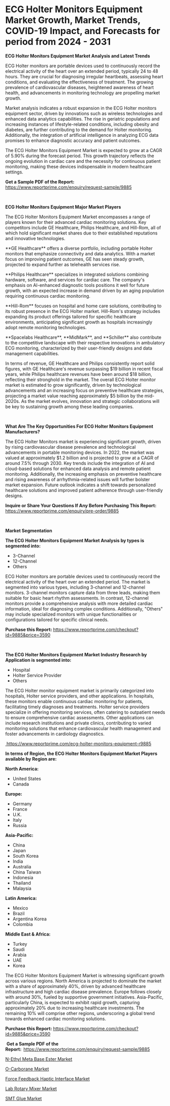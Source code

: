 <p><h1>ECG Holter Monitors Equipment Market Growth, Market Trends, COVID-19 Impact, and Forecasts for period from 2024 - 2031</h1></p><p><strong>ECG Holter Monitors Equipment Market Analysis and Latest Trends</strong></p>
<p><p>ECG Holter monitors are portable devices used to continuously record the electrical activity of the heart over an extended period, typically 24 to 48 hours. They are crucial for diagnosing irregular heartbeats, assessing heart conditions, and evaluating the effectiveness of treatment. The growing prevalence of cardiovascular diseases, heightened awareness of heart health, and advancements in monitoring technology are propelling market growth.</p><p>Market analysis indicates a robust expansion in the ECG Holter monitors equipment sector, driven by innovations such as wireless technologies and enhanced data analytics capabilities. The rise in geriatric populations and increasing instances of lifestyle-related conditions, including obesity and diabetes, are further contributing to the demand for Holter monitoring. Additionally, the integration of artificial intelligence in analyzing ECG data promises to enhance diagnostic accuracy and patient outcomes.</p><p>The ECG Holter Monitors Equipment Market is expected to grow at a CAGR of 5.90% during the forecast period. This growth trajectory reflects the ongoing evolution in cardiac care and the necessity for continuous patient monitoring, making these devices indispensable in modern healthcare settings.</p></p>
<p><strong>Get a Sample PDF of the Report:&nbsp;</strong> <a href="https://www.reportprime.com/enquiry/request-sample/9885">https://www.reportprime.com/enquiry/request-sample/9885</a></p>
<p>&nbsp;</p>
<p><strong>ECG Holter Monitors Equipment Major Market Players</strong></p>
<p><p>The ECG Holter Monitors Equipment Market encompasses a range of players known for their advanced cardiac monitoring solutions. Key competitors include GE Healthcare, Philips Healthcare, and Hill-Rom, all of which hold significant market shares due to their established reputations and innovative technologies.</p><p>**GE Healthcare** offers a diverse portfolio, including portable Holter monitors that emphasize connectivity and data analytics. With a market focus on improving patient outcomes, GE has seen steady growth, projected to expand further as telehealth services rise.</p><p>**Philips Healthcare** specializes in integrated solutions combining hardware, software, and services for cardiac care. The company's emphasis on AI-enhanced diagnostic tools positions it well for future growth, with an expected increase in demand driven by an aging population requiring continuous cardiac monitoring.</p><p>**Hill-Rom** focuses on hospital and home care solutions, contributing to its robust presence in the ECG Holter market. Hill-Rom's strategy includes expanding its product offerings tailored for specific healthcare environments, anticipating significant growth as hospitals increasingly adopt remote monitoring technologies.</p><p>**Spacelabs Healthcare**, **MidMark**, and **Schiller** also contribute to the competitive landscape with their respective innovations in ambulatory ECG monitoring, characterized by their user-friendly designs and data management capabilities. </p><p>In terms of revenue, GE Healthcare and Philips consistently report solid figures, with GE Healthcare's revenue surpassing $19 billion in recent fiscal years, while Philips healthcare revenues have been around $18 billion, reflecting their stronghold in the market. The overall ECG Holter monitor market is estimated to grow significantly, driven by technological advancements and an increasing focus on preventive healthcare strategies, projecting a market value reaching approximately $5 billion by the mid-2020s. As the market evolves, innovation and strategic collaborations will be key to sustaining growth among these leading companies.</p></p>
<p>&nbsp;</p>
<p><strong>What Are The Key Opportunities For ECG Holter Monitors Equipment Manufacturers?</strong></p>
<p><p>The ECG Holter Monitors market is experiencing significant growth, driven by rising cardiovascular disease prevalence and technological advancements in portable monitoring devices. In 2022, the market was valued at approximately $1.2 billion and is projected to grow at a CAGR of around 7.5% through 2030. Key trends include the integration of AI and cloud-based solutions for enhanced data analysis and remote patient monitoring. Additionally, the increasing emphasis on preventive healthcare and rising awareness of arrhythmia-related issues will further bolster market expansion. Future outlook indicates a shift towards personalized healthcare solutions and improved patient adherence through user-friendly designs.</p></p>
<p><strong>Inquire or Share Your Questions If Any Before Purchasing This Report:</strong> <a href="https://www.reportprime.com/enquiry/pre-order/9885">https://www.reportprime.com/enquiry/pre-order/9885</a></p>
<p>&nbsp;</p>
<p><strong>Market Segmentation</strong></p>
<p><strong>The ECG Holter Monitors Equipment Market Analysis by types is segmented into:</strong></p>
<p><ul><li>3-Channel</li><li>12-Channel</li><li>Others</li></ul></p>
<p><p>ECG Holter monitors are portable devices used to continuously record the electrical activity of the heart over an extended period. The market is segmented into various types, including 3-channel and 12-channel monitors. 3-channel monitors capture data from three leads, making them suitable for basic heart rhythm assessments. In contrast, 12-channel monitors provide a comprehensive analysis with more detailed cardiac information, ideal for diagnosing complex conditions. Additionally, "Others" may include specialized monitors with unique functionalities or configurations tailored for specific clinical needs.</p></p>
<p><strong>Purchase this Report:&nbsp;</strong><a href="https://www.reportprime.com/checkout?id=9885&price=3590">https://www.reportprime.com/checkout?id=9885&price=3590</a></p>
<p>&nbsp;</p>
<p><strong>The ECG Holter Monitors Equipment Market Industry Research by Application is segmented into:</strong></p>
<p><ul><li>Hospital</li><li>Holter Service Provider</li><li>Others</li></ul></p>
<p><p>The ECG Holter monitor equipment market is primarily categorized into hospitals, Holter service providers, and other applications. In hospitals, these monitors enable continuous cardiac monitoring for patients, facilitating timely diagnoses and treatments. Holter service providers specialize in offering monitoring services, often catering to outpatient needs to ensure comprehensive cardiac assessments. Other applications can include research institutions and private clinics, contributing to varied monitoring solutions that enhance cardiovascular health management and foster advancements in cardiology diagnostics.</p></p>
<p><a href="https://www.reportprime.com/ecg-holter-monitors-equipment-r9885">&nbsp;https://www.reportprime.com/ecg-holter-monitors-equipment-r9885</a></p>
<p><strong>In terms of Region, the ECG Holter Monitors Equipment Market Players available by Region are:</strong></p>
<p>
    <p> <strong> North America: </strong>
        <ul>
            <li>United States</li>
            <li>Canada</li>
        </ul>
        </p> 
    <p> <strong> Europe: </strong>
        <ul>
            <li>Germany</li>
            <li>France</li>
            <li>U.K.</li>
            <li>Italy</li>
            <li>Russia</li>
        </ul>
        </p> 
    <p> <strong> Asia-Pacific: </strong>
        <ul>
            <li>China</li>
            <li>Japan</li>
            <li>South Korea</li>
            <li>India</li>
            <li>Australia</li>
            <li>China Taiwan</li>
            <li>Indonesia</li>
            <li>Thailand</li>
            <li>Malaysia</li>
        </ul>
        </p> 
    <p> <strong> Latin America: </strong>
        <ul>
            <li>Mexico</li>
            <li>Brazil</li>
            <li>Argentina Korea</li>
            <li>Colombia</li>
        </ul>
        </p> 
    <p> <strong> Middle East & Africa: </strong>
        <ul>
            <li>Turkey</li>
            <li>Saudi</li>
            <li>Arabia</li>
            <li>UAE</li>
            <li>Korea</li>
        </ul>
    </p>
    </p>
<p><p>The ECG Holter Monitors Equipment Market is witnessing significant growth across various regions. North America is projected to dominate the market with a share of approximately 40%, driven by advanced healthcare infrastructure and high cardiac disease prevalence. Europe follows closely with around 30%, fueled by supportive government initiatives. Asia-Pacific, particularly China, is expected to exhibit rapid growth, capturing approximately 20% due to increasing healthcare investments. The remaining 10% will comprise other regions, underscoring a global trend towards enhanced cardiac monitoring solutions.</p></p>
<p><strong>Purchase this Report: </strong><a href="https://www.reportprime.com/checkout?id=9885&price=3590">https://www.reportprime.com/checkout?id=9885&price=3590</a></p>
<p>&nbsp;<strong>Get a Sample PDF of the Report:&nbsp;&nbsp;</strong><a href="https://www.reportprime.com/enquiry/request-sample/9885">https://www.reportprime.com/enquiry/request-sample/9885</a></p>
<p><strong></strong></p>
<p><p><a href="https://medium.com/@jhydehele7/the-global-n-ethyl-meta-base-ester-market-identifies-drivers-restraints-opportunities-and-b86acceabca3">N-Ethyl Meta Base Ester Market</a></p><p><a href="https://medium.com/@jhydehele7/the-o-carborane-market-decisions-are-mostly-driven-by-resource-optimization-and-d7f44628f359">O-Carborane Market</a></p><p><a href="https://issuu.com/reportprime-2/docs/force-feedback-haptic-interface-mar_04f34bc9927179">Force Feedback Haptic Interface Market</a></p><p><a href="https://www.linkedin.com/pulse/insights-lab-rotary-mixer-market-players-size-geographical-djivc?trackingId=oF2foNQ9Tda79RGHHxVhLQ%3D%3D">Lab Rotary Mixer Market</a></p><p><a href="https://issuu.com/reportprime-2/docs/smt-glue-market-size-2030.pptx_c90962f32e92ed">SMT Glue Market</a></p></p>